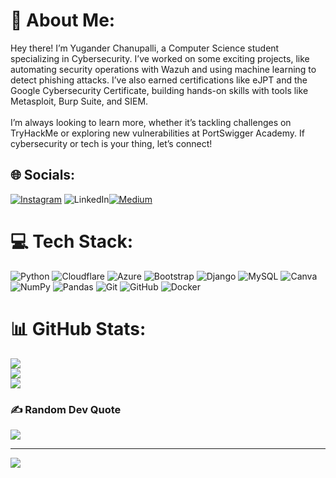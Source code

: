 # 💫 About Me:
Hey there! I’m Yugander Chanupalli, a Computer Science student specializing in Cybersecurity. I’ve worked on some exciting projects, like automating security operations with Wazuh and using machine learning to detect phishing attacks. I’ve also earned certifications like eJPT and the Google Cybersecurity Certificate, building hands-on skills with tools like Metasploit, Burp Suite, and SIEM.<br><br>I’m always looking to learn more, whether it’s tackling challenges on TryHackMe or exploring new vulnerabilities at PortSwigger Academy. If cybersecurity or tech is your thing, let’s connect!


## 🌐 Socials:
[![Instagram](https://img.shields.io/badge/Instagram-%23E4405F.svg?logo=Instagram&logoColor=white)](https://instagram.com/https://www.instagram.com/vatican_cameos___/) ![LinkedIn](https://img.shields.io/badge/LinkedIn-%230077B5.svg?logo=linkedin&logoColor=white)[![Medium](https://img.shields.io/badge/Medium-12100E?logo=medium&logoColor=white)](https://medium.com/@YuganderChanu) 

# 💻 Tech Stack:
![Python](https://img.shields.io/badge/python-3670A0?style=for-the-badge&logo=python&logoColor=ffdd54) ![Cloudflare](https://img.shields.io/badge/Cloudflare-F38020?style=for-the-badge&logo=Cloudflare&logoColor=white) ![Azure](https://img.shields.io/badge/azure-%230072C6.svg?style=for-the-badge&logo=microsoftazure&logoColor=white) ![Bootstrap](https://img.shields.io/badge/bootstrap-%238511FA.svg?style=for-the-badge&logo=bootstrap&logoColor=white) ![Django](https://img.shields.io/badge/django-%23092E20.svg?style=for-the-badge&logo=django&logoColor=white) ![MySQL](https://img.shields.io/badge/mysql-4479A1.svg?style=for-the-badge&logo=mysql&logoColor=white) ![Canva](https://img.shields.io/badge/Canva-%2300C4CC.svg?style=for-the-badge&logo=Canva&logoColor=white) ![NumPy](https://img.shields.io/badge/numpy-%23013243.svg?style=for-the-badge&logo=numpy&logoColor=white) ![Pandas](https://img.shields.io/badge/pandas-%23150458.svg?style=for-the-badge&logo=pandas&logoColor=white) ![Git](https://img.shields.io/badge/git-%23F05033.svg?style=for-the-badge&logo=git&logoColor=white) ![GitHub](https://img.shields.io/badge/github-%23121011.svg?style=for-the-badge&logo=github&logoColor=white) ![Docker](https://img.shields.io/badge/docker-%230db7ed.svg?style=for-the-badge&logo=docker&logoColor=white)
# 📊 GitHub Stats:
![](https://github-readme-stats.vercel.app/api?username=Yugander-Chanupalli&theme=dark&hide_border=false&include_all_commits=true&count_private=true)<br/>
![](https://github-readme-streak-stats.herokuapp.com/?user=Yugander-Chanupalli&theme=dark&hide_border=false)<br/>
![](https://github-readme-stats.vercel.app/api/top-langs/?username=Yugander-Chanupalli&theme=dark&hide_border=false&include_all_commits=true&count_private=true&layout=compact)

### ✍️ Random Dev Quote
![](https://quotes-github-readme.vercel.app/api?type=horizontal&theme=radical)

---
[![](https://visitcount.itsvg.in/api?id=Yugander-Chanupalli&icon=0&color=0)](https://visitcount.itsvg.in)

<!-- Proudly created with GPRM ( https://gprm.itsvg.in ) -->
